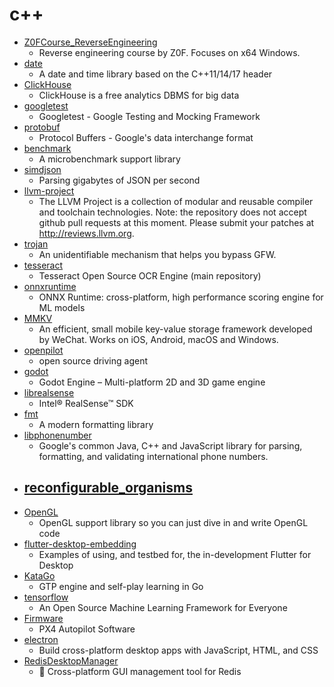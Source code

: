 # c++
- [Z0FCourse_ReverseEngineering](https://github.com/0xZ0F/Z0FCourse_ReverseEngineering)
  - Reverse engineering course by Z0F. Focuses on x64 Windows.
- [date](https://github.com/HowardHinnant/date)
  - A date and time library based on the C++11/14/17 <chrono> header
- [ClickHouse](https://github.com/ClickHouse/ClickHouse)
  - ClickHouse is a free analytics DBMS for big data
- [googletest](https://github.com/google/googletest)
  - Googletest - Google Testing and Mocking Framework
- [protobuf](https://github.com/protocolbuffers/protobuf)
  - Protocol Buffers - Google's data interchange format
- [benchmark](https://github.com/google/benchmark)
  - A microbenchmark support library
- [simdjson](https://github.com/lemire/simdjson)
  - Parsing gigabytes of JSON per second
- [llvm-project](https://github.com/llvm/llvm-project)
  - The LLVM Project is a collection of modular and reusable compiler and toolchain technologies. Note: the repository does not accept github pull requests at this moment. Please submit your patches at http://reviews.llvm.org.
- [trojan](https://github.com/trojan-gfw/trojan)
  - An unidentifiable mechanism that helps you bypass GFW.
- [tesseract](https://github.com/tesseract-ocr/tesseract)
  - Tesseract Open Source OCR Engine (main repository)
- [onnxruntime](https://github.com/microsoft/onnxruntime)
  - ONNX Runtime: cross-platform, high performance scoring engine for ML models
- [MMKV](https://github.com/Tencent/MMKV)
  - An efficient, small mobile key-value storage framework developed by WeChat. Works on iOS, Android, macOS and Windows.
- [openpilot](https://github.com/commaai/openpilot)
  - open source driving agent
- [godot](https://github.com/godotengine/godot)
  - Godot Engine – Multi-platform 2D and 3D game engine
- [librealsense](https://github.com/IntelRealSense/librealsense)
  - Intel® RealSense™ SDK
- [fmt](https://github.com/fmtlib/fmt)
  - A modern formatting library
- [libphonenumber](https://github.com/google/libphonenumber)
  - Google's common Java, C++ and JavaScript library for parsing, formatting, and validating international phone numbers.
- [reconfigurable_organisms](https://github.com/skriegman/reconfigurable_organisms)
  - 
- [OpenGL](https://github.com/TheCherno/OpenGL)
  - OpenGL support library so you can just dive in and write OpenGL code
- [flutter-desktop-embedding](https://github.com/google/flutter-desktop-embedding)
  - Examples of using, and testbed for, the in-development Flutter for Desktop
- [KataGo](https://github.com/lightvector/KataGo)
  - GTP engine and self-play learning in Go
- [tensorflow](https://github.com/tensorflow/tensorflow)
  - An Open Source Machine Learning Framework for Everyone
- [Firmware](https://github.com/PX4/Firmware)
  - PX4 Autopilot Software
- [electron](https://github.com/electron/electron)
  - Build cross-platform desktop apps with JavaScript, HTML, and CSS
- [RedisDesktopManager](https://github.com/uglide/RedisDesktopManager)
  - 🔧 Cross-platform GUI management tool for Redis
